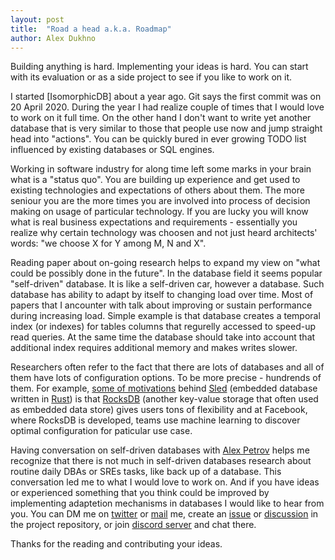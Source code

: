 ```yaml
---
layout: post
title:  "Road a head a.k.a. Roadmap"
author: Alex Dukhno
---
```


Building anything is hard. Implementing your ideas is hard. You can start with its evaluation or as a side project to see if you like to work on it.

I started [IsomorphicDB] about a year ago. Git says the first commit was on 20 April 2020. During the year I had realize couple of times that I would love to work on it full time. On the other hand I don't want to write yet another database that is very similar to those that people use now and jump straight head into "actions". You can be quickly bured in ever growing TODO list influenced by existing databases or SQL engines.

Working in software industry for along time left some marks in your brain what is a "status quo". You are building up experience and get used to existing technologies and expectations of others about them. The more seniour you are the more times you are involved into process of decision making on usage of particular technology. If you are lucky you will know what is real business expectations and requirements - essentially you realize why certain technology was choosen and not just heard architects' words: "we choose X for Y among M, N and X".

Reading paper about on-going research helps to expand my view on "what could be possibly done in the future". In the database field it seems popular "self-driven" database. It is like a self-driven car, however a database. Such database has ability to adapt by itself to changing load over time.
Most of papers that I ancounter with talk about improving or sustain performance during increasing load. Simple example is that database creates a temporal index (or indexes) for tables columns that regurelly accessed to speed-up read queries. At the same time the database should take into account that additional index requires additional memory and makes writes slower.

Researchers often refer to the fact that there are lots of databases and all of them have lots of configuration options. To be more precise - hundrends of them. For example, [some of motivations][4] behind [Sled][1] (embedded database written in [Rust][2]) is that [RocksDB][3] (another key-value storage that often used as embedded data store) gives users tons of flexibility and at Facebook, where RocksDB is developed, teams use machine learning to discover optimal configuration for paticular use case.

Having conversation on self-driven databases with [Alex Petrov][5] helps me recognize that there is not much in self-driven databases research about routine daily DBAs or SREs tasks, like back up of a database. This conversation led me to what I would love to work on. And if you have ideas or experienced something that you think could be improved by implementing adaptetion mechanisms in databases I would like to hear from you. You can DM me on [twitter][6] or [mail][7] me, create an [issue][8] or [discussion][9] in the project repository, or join [discord server][10] and chat there.

Thanks for the reading and contributing your ideas.

[1]: https://sled.rs
[2]: http://rust-lang.org/
[3]: https://rocksdb.org
[4]: https://sled.rs/motivating_experiences.html
[5]: https://twitter.com/ifesdjeen?s=21
[6]: https://twitter.com/alex_dukhno?s=21
[7]: mailto:alex.dukhno@icloud.com
[8]: https://github.com/alex-dukhno/isomorphicdb/issues/new
[9]: https://github.com/alex-dukhno/isomorphicdb/discussions/new
[10]: https://discord.gg/PUcTcfU
